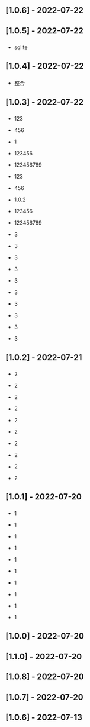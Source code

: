 












## [1.0.6] - 2022-07-22

## [1.0.5] - 2022-07-22
### 
- sqlite  

## [1.0.4] - 2022-07-22
### 
- 整合  

## [1.0.3] - 2022-07-22
### 
- 123  
- 456  
- 1  
- 123456  
- 123456789  

- 123  
- 456  
- 1.0.2  
- 123456  
- 123456789  

- 3  
- 3  
- 3  
- 3  
- 3  

- 3  
- 3  
- 3  
- 3  
- 3  

## [1.0.2] - 2022-07-21
### 
- 2  
- 2  
- 2  
- 2  
- 2  

- 2  
- 2  
- 2  
- 2  
- 2  

## [1.0.1] - 2022-07-20
### 
- 1  
- 1  
- 1  
- 1  
- 1  

- 1  
- 1  
- 1  
- 1  
- 1  

## [1.0.0] - 2022-07-20
## [1.1.0] - 2022-07-20
## [1.0.8] - 2022-07-20
## [1.0.7] - 2022-07-20
## [1.0.6] - 2022-07-13
